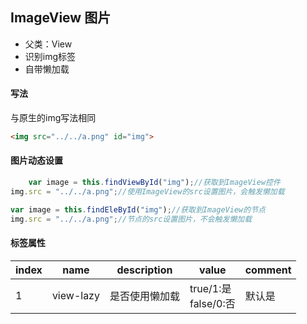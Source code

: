 ## ImageView 图片

* 父类：View
* 识别img标签
* 自带懒加载

#### 写法

与原生的img写法相同

```html
<img src="../../a.png" id="img">
```

#### 图片动态设置

```javascript
    var image = this.findViewById("img");//获取到ImageView控件
img.src = "../../a.png";//使用ImageView的src设置图片，会触发懒加载

var image = this.findEleById("img");//获取到ImageView的节点
img.src = "../../a.png";//节点的src设置图片，不会触发懒加载
```

#### 标签属性

| index | name      | description | value                 | comment |
|-------|-----------|-------------|-----------------------|---------|
| 1     | view-lazy | 是否使用懒加载     | true/1:是<br>false/0:否 | 默认是     |